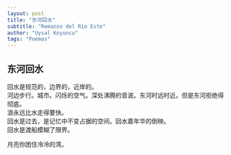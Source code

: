 ```yaml
---
layout: post
title: "东河回水"
subtitle: "Remanso del Río Este"
author: "Uysal Koyuncu"
tags: "Poemas"
---
```


## 东河回水

回水是规范的，边界的，近岸的。  
河边步行。城市。闪烁的空气。深处沸腾的音波。东河时远时近。但是东河拒绝得彻底。  
浪永远比水走得要快。  
回水是过去，是记忆中不变占据的空间。回水嘉年华的倒映。  
回水是渡船模糊了限界。  
  
月亮你困住冷冷的湾。

